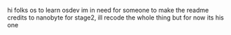 hi folks
os to learn osdev
im in need for someone to make the readme
credits to nanobyte for stage2, ill recode the whole thing but for now its his one
